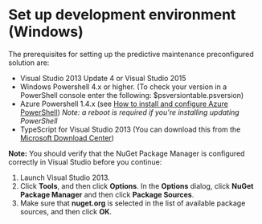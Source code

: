 # Set up development environment (Windows)

The prerequisites for setting up the predictive maintenance preconfigured solution are: 
- Visual Studio 2013 Update 4 or Visual Studio 2015
- Windows Powershell 4.x or higher.  (To check your version in a PowerShell console enter the following:  $psversiontable.psversion)
- Azure Powershell 1.4.x (see [How to install and configure Azure PowerShell][powershell]) _Note: a reboot is required if you're installing updating PowerShell_
- TypeScript for Visual Studio 2013 (You can download this from the [Microsoft Download Center][typescriptdownload])

**Note:** You should verify that the NuGet Package Manager is configured correctly in Visual Studio before you continue:
 1. Launch Visual Studio 2013.
 2. Click **Tools**, and then click **Options**. In the **Options** dialog, click **NuGet Package Manager** and then click **Package Sources**.
 3. Make sure that **nuget.org** is selected in the list of available package sources, and then click **OK**.


[azuresdkdownload]: http://azure.microsoft.com/en-us/downloads/archive-net-downloads/
[powershell]: http://azure.microsoft.com/en-us/documentation/articles/powershell-install-configure/
[typescriptdownload]: https://www.microsoft.com/en-us/download/details.aspx?id=48739
